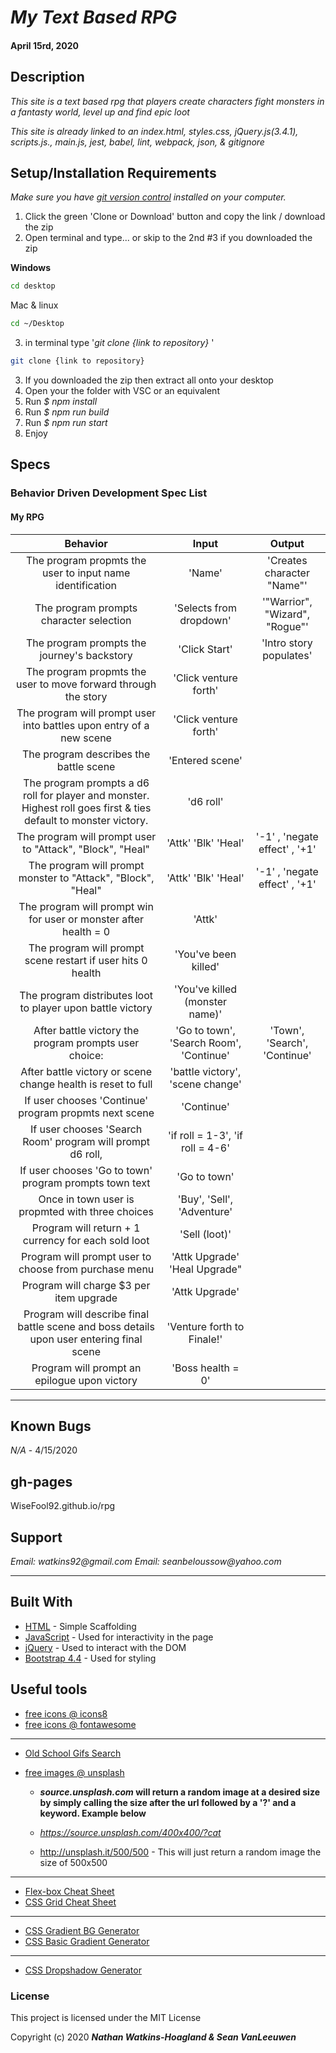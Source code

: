 # _My Text Based RPG_

#### April 15rd, 2020

## Description

_This site is a text based rpg that players create characters fight monsters in a fantasty world, level up and find epic loot_

_This site is already linked to an index.html, styles.css, jQuery.js(3.4.1), scripts.js., main.js, jest, babel, lint, webpack, json, & gitignore_

## Setup/Installation Requirements

_Make sure you have [git version control](https://git-scm.com/downloads) installed on your computer._

1. Click the green 'Clone or Download' button and copy the link / download the zip
2. Open terminal and type... or skip to the 2nd #3 if you downloaded the zip

**Windows**

```sh
cd desktop
```

Mac & linux

```sh
cd ~/Desktop
```

3.  in terminal type '_git clone {link to repository}_ '

```sh
git clone {link to repository}
```
3. If you downloaded the zip then extract all onto your desktop
4. Open your the folder with VSC or an equivalent
5. Run _$ npm install_
6. Run _$ npm run build_
7. Run _$ npm run start_
8. Enjoy

## Specs

### Behavior Driven Development Spec List
#### My RPG
|                          Behavior                          | Input  | Output  |
| :--------------------------------------------------------: | :----: | :-----: |
| The program propmts the user to input name identification | 'Name' | 'Creates character "Name"' |
| The program prompts character selection | 'Selects from dropdown' | '"Warrior", "Wizard", "Rogue"' |
| The program prompts the journey's backstory | 'Click Start' | 'Intro story populates' |
| The program propmts the user to move forward through the story | 'Click venture forth' | | 'Character moves to next prompt' |
| The program will prompt user into battles upon entry of a new scene | 'Click venture forth' | | 'Battle Ensues' |
| The program describes the battle scene | 'Entered scene' | | 'Battle Location/Opponent description' |
| The program prompts a d6 roll for player and monster. Highest roll goes first & ties default to monster victory. | 'd6 roll' | | 'highest number goes first, ties default to monster victory' |
| The program will prompt user to "Attack", "Block", "Heal" |  'Attk' 'Blk' 'Heal' | '-1' , 'negate effect' , '+1' |
| The program will prompt monster to "Attack", "Block", "Heal" |  'Attk' 'Blk' 'Heal' | '-1' , 'negate effect' , '+1' |
| The program will prompt win for user or monster after health = 0 | 'Attk' | | 'Hit' -1 Health |
| The program will prompt scene restart if user hits 0 health | 'You've been killed' | | 'Scene restart' |
| The program distributes loot to player upon battle victory | 'You've killed (monster name)' | | 'Received (loot) from (monster name)'
| After battle victory the program prompts user choice: | 'Go to town', 'Search Room', 'Continue' | 'Town', 'Search', 'Continue' |
| After battle victory or scene change health is reset to full | 'battle victory', 'scene change' | | 'Health reset to full' |
| If user chooses 'Continue' program propmts next scene | 'Continue' | | 'Next Scene' |
| If user chooses 'Search Room' program will prompt d6 roll, | 'if roll = 1-3', 'if roll = 4-6'| | 'user fights duplicate monster', 'user gains two pieces of loot' |
| If user chooses 'Go to town' program prompts town text | 'Go to town' | | 'Welcome to town, would you like to sell loot at the Merchant to buy goods?' |
| Once in town user is propmted with three choices | 'Buy', 'Sell', 'Adventure' | | 'Buy from merchant', 'Sell to merchant', 'Go back to adventuring' |
| Program will return + 1 currency for each sold loot| 'Sell (loot)' | | '+1 Currency' |
| Program will prompt user to choose from purchase menu | 'Attk Upgrade' 'Heal Upgrade" | | '+ 1 hit points' '+ 1 Healing' |
| Program will charge $3 per item upgrade | 'Attk Upgrade' | | '-$3 from user currency' |
| Program will describe final battle scene and boss details upon user entering final scene | 'Venture forth to Finale!' | | 'Final scene and boss description (Boss will have 2x Attk & Health)' |
| Program will prompt an epilogue upon victory | 'Boss health = 0' | | 'Epilogue' |

---
## Known Bugs

_N/A_ - 4/15/2020

## gh-pages

WiseFool92.github.io/rpg

## Support

_Email: watkins92@gmail.com_
_Email: seanbeloussow@yahoo.com_

---
## Built With

- [HTML](https://developer.mozilla.org/en-US/docs/Web/HTML) - Simple Scaffolding
- [JavaScript](https://developer.mozilla.org/en-US/docs/Web/JavaScript) - Used for interactivity in the page
- [jQuery](https://jquery.com/) - Used to interact with the DOM
- [Bootstrap 4.4](https://getbootstrap.com/) - Used for styling

## Useful tools

- [free icons @ icons8](https://icons8.com/)
- [free icons @ fontawesome](https://fontawesome.com/)

---

- [Old School Gifs Search](https://gifcities.org/)
- [free images @ unsplash](https://unsplash.com/)

  - **_source.unsplash.com_ will return a random image at a desired size by simply calling the size after the url followed by a '?' and a keyword. Example below**

  - _https://source.unsplash.com/400x400/?cat_
  - http://unsplash.it/500/500 - This will just return a random image the size of 500x500

---

- [Flex-box Cheat Sheet](http://yoksel.github.io/flex-cheatsheet/)
- [CSS Grid Cheat Sheet](http://grid.malven.co/)

---

- [CSS Gradient BG Generator](https://mycolor.space/gradient)
- [CSS Basic Gradient Generator](https://cssgradient.io/)

---

- [CSS Dropshadow Generator](https://cssgenerator.org/box-shadow-css-generator.html)

### License

This project is licensed under the MIT License

Copyright (c) 2020 **_Nathan Watkins-Hoagland & Sean VanLeeuwen_**
